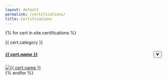 ```yaml
---
layout: default
permalink: /certifications/
title: Certifications
---
```


<div class="article-list">
	{% for cert in site.certifications %}
	<div class="cert-container">
		<div class="cert-title">
			<p class="cert-category">{{ cert.category }}</p>
			<h5 style="width: 100%; display: flex; align-items: center; justify-content: space-between;">
				<a href="{{ cert.redirect }}">{{ cert.name }}</a> 
				<button class="toggle-button" data-target="img-container-{{ forloop.index }}">⮟</button>
			</h5>
		</div>
		<div id="img-container-{{ forloop.index }}" class="img-container">
			<a href="{{ cert.redirect }}">
				<img class="cert-img" src="{{ cert.img }}" alt="{{ cert.name }}">
			</a>
		</div>
	</div>
	{% endfor %}
</div>

<script>
	document.addEventListener("DOMContentLoaded", function() {
	  const buttons = document.querySelectorAll(".toggle-button");
  
	  buttons.forEach(button => {
		button.addEventListener("click", function() {
		  const targetId = this.getAttribute("data-target");
		  const imgContainer = document.getElementById(targetId);
  
		  if (imgContainer.classList.contains("open")) {
			imgContainer.classList.remove("open");
			this.innerHTML = `⮟`;
		  } else {
			imgContainer.classList.add("open");
			this.innerHTML = `⮝`;
		  }
		});
	  });
	});
</script>
